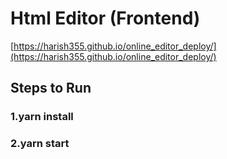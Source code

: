 # Html Editor (Frontend)

[https://harish355.github.io/online_editor_deploy/](https://harish355.github.io/online_editor_deploy/)

## Steps to Run
### 1.yarn install
### 2.yarn start
